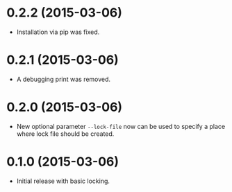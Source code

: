 0.2.2 (2015-03-06)
==================

* Installation via pip was fixed.

0.2.1 (2015-03-06)
==================

* A debugging print was removed.

0.2.0 (2015-03-06)
==================

* New optional parameter `--lock-file` now can be used
  to specify a place where lock file should be created.

0.1.0 (2015-03-06)
==================

* Initial release with basic locking.
